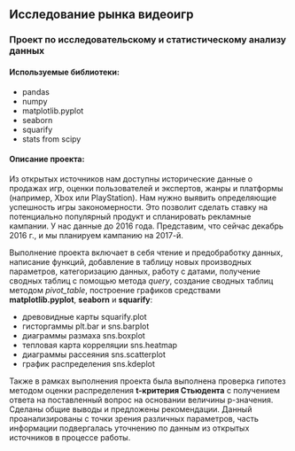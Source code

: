 ## Исследование рынка видеоигр
### Проект по исследовательскому и статистическому анализу данных
#### Используемые библиотеки:
- pandas
- numpy
- matplotlib.pyplot
- seaborn
- squarify
- stats from scipy



#### Описание проекта:
Из открытых источников нам доступны исторические данные о продажах игр, оценки пользователей и экспертов, жанры и платформы (например, Xbox или PlayStation). Нам нужно выявить определяющие успешность игры закономерности. Это позволит сделать ставку на потенциально популярный продукт и спланировать рекламные кампании.
У нас данные до 2016 года. Представим, что сейчас декабрь 2016 г., и мы планируем кампанию на 2017-й. 


Выполнение проекта включает в себя чтение и предобработку данных, написание функций, добавление в таблицу новых производных параметров, категоризацию данных, работу с датами, получение сводных таблиц с помощью метода *query*, создание сводных таблиц методом *pivot_table*, построение графиков средствами **matplotlib.pyplot**, **seaborn** и **squarify**:
- древовидные карты squarify.plot
- гисторгаммы plt.bar и sns.barplot
- диаграммы размаха sns.boxplot
- тепловая карта корреляции sns.heatmap
- диаграммы рассеяния sns.scatterplot
- график распределения sns.kdeplot


Также в рамках выполнения проекта была выполнена проверка гипотез методом оценки распределения **t-критерия Стьюдента** с получением ответа на поставленный вопрос на основании величины p-значения. Сделаны общие выводы и предложены рекомендации. Данный проанализированы с точки зрения различных параметров, часть информации подвергалась уточнению по данным из открытых источников в процессе работы.


